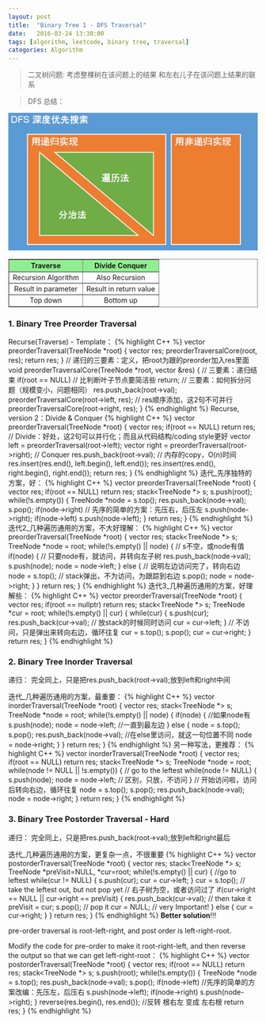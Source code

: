 ```yaml
---
layout: post
title:  "Binary Tree 1 - DFS Traversal"
date:   2016-03-24 13:30:00
tags: [algorithm, leetcode, binary tree, traversal]
categories: Algorithm
---
```


> 二叉树问题: 考虑整棵树在该问题上的结果 和左右儿子在该问题上结果的联系

> DFS 总结：

![DFS-1](/res/DFS-1.png)

<table border="2" frame="box" cellspacing="0px" style="border-collapse:collapse" valign="center">
    <tr bgcolor="lightgreen">
        <th align="center">   Traverse   </th>
        <th align="center">Divide Conquer</th>
    </tr>
    <tr>
        <td align="center">Recursion Algorithm</td>
        <td align="center">Also Recursion</td>
    </tr>
    <tr>
        <td align="center">Result in parameter</td>
        <td align="center">Result in return value</td>
    </tr>
    <tr>
        <td align="center">Top down</td>
        <td align="center">Bottom up</td>
    </tr>
</table>

### 1. Binary Tree Preorder Traversal
Recurse(Traverse) - Template：
{% highlight C++ %}
vector<int> preorderTraversal(TreeNode *root) {
  vector<int> res;
  preorderTraversalCore(root, res);
  return res;
}
// 递归的三要素：定义，把root为跟的preorder加入res里面
void preorderTraversalCore(TreeNode *root, vector<int> &res) {
  // 三要素：递归结束
  if(root == NULL) // 比判断叶子节点要简洁些
      return;
  // 三要素：如何拆分问题（规模变小，问题相同）
  res.push_back(root->val);
  preorderTraversalCore(root->left, res); // res顺序添加，这2句不可并行
  preorderTraversalCore(root->right, res);
}
{% endhighlight %}
Recurse, version 2：Divide & Conquer
{% highlight C++ %}
vector<int> preorderTraversal(TreeNode *root) {
  vector<int> res;
  if(root == NULL)  return res;
  // Divide：好处，这2句可以并行化；而且从代码结构/coding style更好
  vector<int> left = preorderTraversal(root->left);
  vector<int> right = preorderTraversal(root->right);
  // Conquer
  res.push_back(root->val);
  // 内存的copy，O(n)时间
  res.insert(res.end(), left.begin(), left.end());
  res.insert(res.end(), right.begin(), right.end());
  return res;
}
{% endhighlight %}
迭代_先序独特的方案，好：
{% highlight C++ %}
vector<int> preorderTraversal(TreeNode *root) {
  vector<int> res;
  if(root == NULL)    return res;
  stack<TreeNode *> s;
  s.push(root);
  while(!s.empty()) {
    TreeNode *node = s.top();
    res.push_back(node->val);
    s.pop();
    if(node->right)     // 先序的简单的方案：先压右，后压左
      s.push(node->right);
    if(node->left)
      s.push(node->left);
  }
  return res;
}
{% endhighlight %}
迭代2_几种遍历通用的方案，不大好理解：
{% highlight C++ %}
vector<int> preorderTraversal(TreeNode *root) {
  vector<int> res;
  stack<TreeNode *> s;
  TreeNode *node = root;
  while(!s.empty() || node) {  // s不空，或node有值
    if(node) {  // 只要node有，就访问，并转向左子树
      res.push_back(node->val);
      s.push(node);
      node = node->left;
    } else {    // 说明左边访问完了，转向右边
      node = s.top();  // stack弹出，不为访问，为跟踪到右边
      s.pop();
      node = node->right;
    }
  }
  return res;
}
{% endhighlight %}
迭代3_几种遍历通用的方案，好理解些：
{% highlight C++ %}
vector<int> preorderTraversal(TreeNode *root) {
  vector<int> res;
  if(root == nullptr) return res;
  stack<TreeNode *> s;
  TreeNode *cur = root;
  while(!s.empty() || cur) {
      while(cur) {
          s.push(cur);
          res.push_back(cur->val);  // 放stack的时候同时访问
          cur = cur->left;
      }
      // 不访问，只是弹出来转向右边，循环往复
      cur = s.top();
      s.pop();
      cur = cur->right;
  }
  return res;
}
{% endhighlight %}

### 2. Binary Tree Inorder Traversal
递归：
完全同上，只是把res.push_back(root->val);放到left和right中间

迭代_几种遍历通用的方案，最重要：
{% highlight C++ %}
vector<int> inorderTraversal(TreeNode *root) {
  vector<int> res;
  stack<TreeNode *> s;
  TreeNode *node = root;
  while(!s.empty() || node) {
    if(node) {  //如果node有
      s.push(node);
      node = node->left;      //一直到最左边
    } else {
      node = s.top();
      s.pop();
      res.push_back(node->val);   //在else里访问，就这一句位置不同
      node = node->right;
    }
  }
  return res;
}
{% endhighlight %}
另一种写法，更推荐：
{% highlight C++ %}
vector<int> inorderTraversal(TreeNode *root) {
  vector<int> res;
  if(root == NULL)  return res;
  stack<TreeNode *> s;
  TreeNode *node = root;
  while(node != NULL || !s.empty()) {
    // go to the leftest
    while(node != NULL) {
      s.push(node);
      node = node->left;  // 区别，只放，不访问
    }
    // 开始访问啦，访问后转向右边，循环往复
    node = s.top();
    s.pop();
    res.push_back(node->val);
    node = node->right;
  }
  return res;
}
{% endhighlight %}

### 3. Binary Tree Postorder Traversal  - Hard
递归：
完全同上，只是把res.push_back(root->val);放到left和right最后

迭代_几种遍历通用的方案，更复杂一点，不很重要
{% highlight C++ %}
vector<int> postorderTraversal(TreeNode *root) {
    vector<int> res;
    stack<TreeNode *> s;
    TreeNode *preVisit=NULL, *cur=root;
    while(!s.empty() || cur) {
      //go to leftest
      while(cur != NULL) {
        s.push(cur);
        cur = cur->left;
      }
      cur = s.top(); // take the leftest out, but not pop yet
      // 右子树为空，或者访问过了
      if(cur->right == NULL || cur->right == preVisit) {
        res.push_back(cur->val);  // then take it
        preVisit = cur;
        s.pop();  // pop it
        cur = NULL;  // very Important!
      } else {
        cur = cur->right;
      }
    }
    return res;
  }
{% endhighlight %}
**Better solution**!!!

pre-order traversal is root-left-right, and post order is left-right-root.

Modify the code for pre-order to make it root-right-left, and then reverse the output so that we can get left-right-root：
{% highlight C++ %}
vector<int> postorderTraversal(TreeNode *root) {
  vector<int> res;
  if(root == NULL)    return res;
  stack<TreeNode *> s;
  s.push(root);
  while(!s.empty()) {
    TreeNode *node = s.top();
    res.push_back(node->val);
    s.pop();
    if(node->left)     //先序的简单的方案改编：先压左，后压右
      s.push(node->left);
    if(node->right)
      s.push(node->right);
  }
  reverse(res.begin(), res.end()); //反转 根右左 变成 左右根
  return res;
}
{% endhighlight %}
